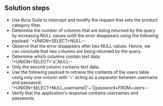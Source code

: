 ## Solution steps

- Use Burp Suite to intercept and modify the request that sets the product category filter.
- Determine the number of columns that are being returned by the query by increasing NULL values untill the error disappears using the following payload: '+UNION+SELECT+NULL--
- Observe that the error disappears after two NULL values. Hence, we can conclude that two columns are being returned by the query.
- Determine which columns contain text data: '+UNION+SELECT+'a',NULL--
- Only the second column contains text data.
- Use the following payload to retrieve the contents of the users table using only one column with '~' acting as a separator between username and password: '+UNION+SELECT+NULL,username||'~'||password+FROM+users--
- Verify that the application's response contains usernames and passwords.
